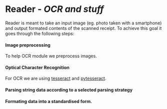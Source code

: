 # Reader - *OCR and stuff*

Reader is meant to take an input image (eg. photo taken with a smartphone) and output formated contents of the scanned receipt. To achieve this goal it goes through the following steps:

#### Image preprocessing 
To help OCR module we preprocess images. 

#### Optical Character Recognition
For OCR we are using [tesseract](https://github.com/tesseract-ocr/tesseract) and [pytesseract](https://github.com/madmaze/pytesseract).

#### Parsing string data according to a selected parsing strategy


#### Formating data into a standardised form.